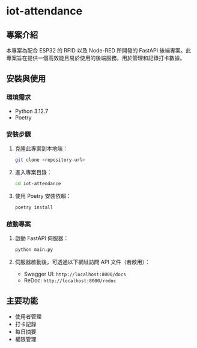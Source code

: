 # iot-attendance

## 專案介紹

本專案為配合 ESP32 的 RFID 以及 Node-RED 所開發的 FastAPI 後端專案。此專案旨在提供一個高效能且易於使用的後端服務，用於管理和記錄打卡數據。

## 安裝與使用

### 環境需求

- Python 3.12.7
- Poetry

### 安裝步驟

1. 克隆此專案到本地端：
    ```sh
    git clone <repository-url>
    ```
2. 進入專案目錄：
    ```sh
    cd iot-attendance
    ```
3. 使用 Poetry 安裝依賴：
    ```sh
    poetry install
    ```

### 啟動專案

1. 啟動 FastAPI 伺服器：
    ```sh
    python main.py
    ```

2. 伺服器啟動後，可透過以下網址訪問 API 文件（若啟用）：
    - Swagger UI: `http://localhost:8000/docs`
    - ReDoc: `http://localhost:8000/redoc`

## 主要功能

- 使用者管理
- 打卡記錄
- 每日摘要
- 權限管理
